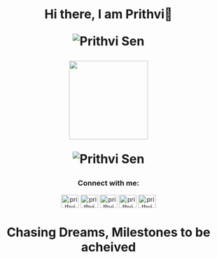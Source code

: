 <h1 align="center">Hi there, I am Prithvi👋
<br>
<p align="center"> <img src="https://komarev.com/ghpvc/?username=PrithviS18&label=Profile%20views&color=0e75b6&style=flat" alt="Prithvi Sen" /> </p>
<p align="center"><img height="180em" src="https://github-readme-stats-sigma-five.vercel.app/api?username=PrithviS18&show_icons=true&hide_border=true&&count_private=true&include_all_commits=true"</p>
</p><img align="center" src="https://github-readme-stats.vercel.app/api/top-langs?username=PrithviS18&show_icons=true&locale=en&layout=compact" alt="Prithvi Sen" /></p>
<h3 align="center">Connect with me:</h3>
<p align="center">
<a href="https://twitter.com/Debojit_18" target="blank"><img align="center" src="https://raw.githubusercontent.com/rahuldkjain/github-profile-readme-generator/master/src/images/icons/Social/twitter.svg" alt="prithvi" height="30" width="40" /></a>
<a href="https://www.linkedin.com/in/prithvi-sen-96594a20a/" target="blank"><img align="center" src="https://raw.githubusercontent.com/rahuldkjain/github-profile-readme-generator/master/src/images/icons/Social/linked-in-alt.svg" alt="prithvi" height="30" width="40" /></a>
<a href="https://medium.com/@debojitganguly69" target="blank"><img align="center" src="https://raw.githubusercontent.com/rahuldkjain/github-profile-readme-generator/master/src/images/icons/Social/medium.svg" alt="prithvi" height="30" width="40" /></a>
<a href="https://www.codechef.com/users/devine_18" target="blank"><img align="center" src="https://cdn.jsdelivr.net/npm/simple-icons@3.1.0/icons/codechef.svg" alt="prithvi" height="30" width="40" /></a>
<a href="https://codeforces.com/profile/Devine18" target="blank"><img align="center" src="https://raw.githubusercontent.com/rahuldkjain/github-profile-readme-generator/master/src/images/icons/Social/codeforces.svg" alt="prithvi" height="30" width="40" /></a>
 <br>
<h1 align="center">Chasing Dreams, Milestones to be acheived
<br>
<br>
<!--
**PrithviS18/PrithviS18** is a ✨ _special_ ✨ repository because its `README.md` (this file) appears on your GitHub profile.

Here are some ideas to get you started:

- 🔭 I’m currently working on ...
- 🌱 I’m currently learning ...
- 👯 I’m looking to collaborate on ...
- 🤔 I’m looking for help with ...
- 💬 Ask me about ...
- 📫 How to reach me: ...
- 😄 Pronouns: ...
- ⚡ Fun fact: ...
-->
